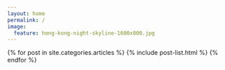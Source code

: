 ```yaml
---
layout: home
permalink: /
image:
  feature: hong-kong-night-skyline-1600x800.jpg
---
```


<div class="tiles">
{% for post in site.categories.articles %}
    {% include post-list.html %}
{% endfor %}
</div><!-- /.tiles -->
